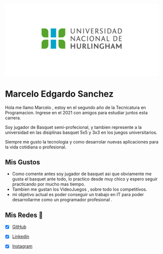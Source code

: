 ![Logo UNAHUR](./assets/UNAHUR.png)


# Marcelo Edgardo Sanchez

Hola me llamo Marcelo , estoy en el segundo año de la Tecnicatura en Programacion. Ingrese en el 2021 con amigos para estudiar juntos esta carrera.

Soy jugador de Basquet semi-profecional, y tambien represente a la universidad en las disiplinas basquet 5x5 y 3x3 en los juegos universitarios.

Siempre me gusto la tecnologia y como desarrolar nuevas aplicaciones para la vida cotidiana o profesional.


## Mis Gustos
* Como comente antes soy jugador de basquet asi que obviamente me gusta el basquet ante todo, lo practico desde muy chico y espero seguir practicando por mucho mas tiempo.
* Tambien me gustan los VideoJuegos , sobre todo los competitivos.
* mi objetivo actual es poder conseguir un trabajo en IT para poder desarrollarme como un programador profesional .


## Mis Redes  :monocle_face:
- [x] [GitHub](https://github.com/MarceloSanchezDev)  
- [x] [Linkedin](https://www.linkedin.com/in/marcelo-s%C3%A1nchez-a76772241/) 
- [x] [Instagram](https://www.instagram.com/marcelosanchez_4/) 



